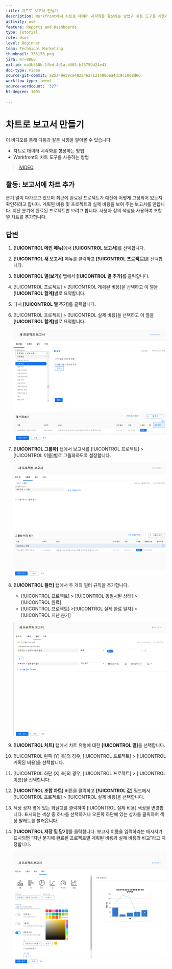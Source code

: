 ```yaml
---
title: 차트로 보고서 만들기
description: Workfront에서 차트로 데이터 시각화를 향상하는 방법과 차트 도구를 사용하는 방법을 알아봅니다.
activity: use
feature: Reports and Dashboards
type: Tutorial
role: User
level: Beginner
team: Technical Marketing
thumbnail: 335153.png
jira: KT-8860
exl-id: ea3b360b-1fbd-4d1a-b505-b75759d24e41
doc-type: video
source-git-commit: a25a49e59ca483246271214886ea4dc9c10e8d66
workflow-type: tm+mt
source-wordcount: '327'
ht-degree: 100%

---
```


# 차트로 보고서 만들기

이 비디오를 통해 다음과 같은 사항을 알아볼 수 있습니다.

* 차트로 데이터 시각화를 향상하는 방법
* Workfront의 차트 도구를 사용하는 방법

>[!VIDEO](https://video.tv.adobe.com/v/335155/?quality=12&learn=on)

## 활동: 보고서에 차트 추가

분기 말이 다가오고 있으며 최근에 완료된 프로젝트가 예산에 어떻게 고정되어 있는지 확인하려고 합니다. 계획된 비용 및 프로젝트의 실제 비용을 보여 주는 보고서를 만듭니다. 지난 분기에 완료된 프로젝트만 보려고 합니다. 사용자 정의 색상을 사용하여 조합 열 차트를 추가합니다.

## 답변

1. **[!UICONTROL 메인 메뉴]**&#x200B;에서 **[!UICONTROL 보고서]**&#x200B;를 선택합니다.
1. **[!UICONTROL 새 보고서]** 메뉴를 클릭하고 **[!UICONTROL 프로젝트]**&#x200B;를 선택합니다.
1. **[!UICONTROL 열(보기)]** 탭에서 **[!UICONTROL 열 추가]**&#x200B;를 클릭합니다.
1. [!UICONTROL 프로젝트] > [!UICONTROL 계획된 비용]을 선택하고 이 열을 **[!UICONTROL 합계]**&#x200B;별로 요약합니다.
1. 다시 **[!UICONTROL 열 추가]**&#x200B;를 클릭합니다.
1. [!UICONTROL 프로젝트] > [!UICONTROL 실제 비용]을 선택하고 이 열을 **[!UICONTROL 합계]**&#x200B;별로 요약합니다.

   ![보고서에 열을 추가하는 화면 이미지](assets/chart-report-columns.png)

1. **[!UICONTROL 그룹화]** 탭에서 보고서를 [!UICONTROL 프로젝트] > [!UICONTROL 이름]별로 그룹화하도록 설정합니다.

   ![보고서에 그룹화를 추가하는 화면 이미지](assets/chart-report-groupings.png)

1. **[!UICONTROL 필터]** 탭에서 두 개의 필터 규칙을 추가합니다.

   * [!UICONTROL 프로젝트] > [!UICONTROL 동일시된 상태] > [!UICONTROL 완료]
   * [!UICONTROL 프로젝트] >[!UICONTROL  실제 완료 일자] > [!UICONTROL 지난 분기]

   ![보고서에 필터를 추가하는 화면 이미지](assets/chart-report-filters.png)

1. **[!UICONTROL 차트]** 탭에서 차트 유형에 대한 **[!UICONTROL 열]**&#x200B;을 선택합니다.
1. [!UICONTROL 왼쪽 (Y) 축]의 경우, [!UICONTROL 프로젝트] > [!UICONTROL 계획된 비용]을 선택합니다.
1. [!UICONTROL 하단 (X) 축]의 경우, [!UICONTROL 프로젝트] > [!UICONTROL 이름]을 선택합니다.
1. **[!UICONTROL 조합 차트]** 버튼을 클릭하고 **[!UICONTROL 값]** 필드에서 [!UICONTROL 프로젝트] > [!UICONTROL 실제 비용]을 선택합니다.
1. 색상 상자 옆에 있는 화살표를 클릭하여 [!UICONTROL 실제 비용] 색상을 변경합니다. 표시되는 색상 중 하나를 선택하거나 오른쪽 하단에 있는 상자를 클릭하여 색상 팔레트를 불러옵니다.
1. **[!UICONTROL 저장 및 닫기]**&#x200B;를 클릭합니다. 보고서 이름을 입력하라는 메시지가 표시되면 “지난 분기에 완료된 프로젝트별 계획된 비용과 실제 비용의 비교”라고 지정합니다.

   ![보고서에 차트를 추가하는 화면 이미지](assets/chart-report-chart.png)
